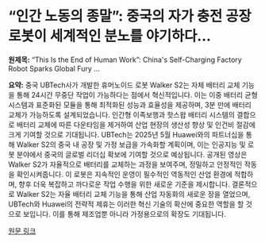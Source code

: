 # “인간 노동의 종말”: 중국의 자가 충전 공장 로봇이 세계적인 분노를 야기하다…

**원제목:** “This Is the End of Human Work”: China's Self-Charging Factory Robot Sparks Global Fury ...

**요약:** 중국 UBTech사가 개발한 휴머노이드 로봇 Walker S2는 자체 배터리 교체 기능을 통해 24시간 무중단 작업이 가능하다는 점에서 혁신적입니다. 이는 이중 배터리 균형 시스템과 표준화된 모듈을 통해 최적화된 성능과 효율성을 제공하며, 3분 만에 배터리 교체가 가능하도록 설계되었습니다.  인간형 이족보행과 핫스왑 배터리 시스템의 결합으로 배터리 교체에 따른 다운타임을 제거하여 산업 현장의 생산성 향상 및 인건비 절감에 크게 기여할 것으로 기대됩니다.  UBTech는 2025년 5월 Huawei와의 파트너십을 통해 Walker S2의 중국 내 공장 및 가정 보급을 가속화할 계획이며, 이는 인공지능 및 로봇 분야에서 중국의 글로벌 리더십 확보에 기여할 것으로 예상됩니다.  공개된 영상은 Walker S2가 자율적으로 배터리를 교체하는 과정을 보여주며,  정밀하고 안정적인 작동을 확인시켜줍니다.  이 로봇은 지속적인 운영이 필수적인 역동적인 산업 환경에 적합하며,  향후 더욱 복잡하고 까다로운 작업 수행을 위한 새로운 기준을 제시합니다.  결론적으로 Walker S2는 자율 배터리 교체 기능을 통해 산업 자동화의 새로운 장을 열었으며,  UBTech와 Huawei의 전략적 제휴는 이러한 혁신 기술의 확산에 중요한 역할을 할 것으로 보입니다.  이를 통해 제조업뿐 아니라 가정용으로의 확장도 기대됩니다.

[원문 링크](https://www.rudebaguette.com/en/2025/07/this-is-the-end-of-human-work-chinas-self-charging-factory-robot-sparks-global-fury-over-24-7-automation-without-limits/)
